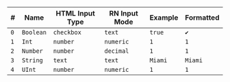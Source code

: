 | # | Name | HTML Input Type | RN Input Mode | Example | Formatted |
| ------ | ------ | ------ | ------ | ------ | ------ |
| `0` | `Boolean` | `checkbox` | `text` | `true` | `✔️` |
| `1` | `Int` | `number` | `numeric` | `1` | `1` |
| `2` | `Number` | `number` | `decimal` | `1` | `1` |
| `3` | `String` | `text` | `text` | `Miami` | `Miami` |
| `4` | `UInt` | `number` | `numeric` | `1` | `1` |
